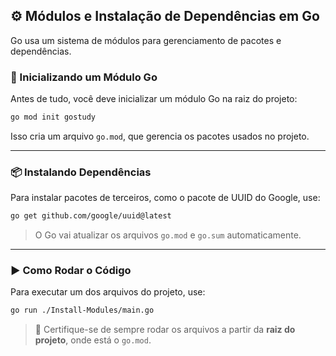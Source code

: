 ## ⚙️ Módulos e Instalação de Dependências em Go

Go usa um sistema de módulos para gerenciamento de pacotes e dependências.

### 🏁 Inicializando um Módulo Go

Antes de tudo, você deve inicializar um módulo Go na raiz do projeto:

```bash
go mod init gostudy
```

Isso cria um arquivo `go.mod`, que gerencia os pacotes usados no projeto.

---

### 📦 Instalando Dependências

Para instalar pacotes de terceiros, como o pacote de UUID do Google, use:

```bash
go get github.com/google/uuid@latest
```

> O Go vai atualizar os arquivos `go.mod` e `go.sum` automaticamente.

---

### ▶️ Como Rodar o Código

Para executar um dos arquivos do projeto, use:

```bash
go run ./Install-Modules/main.go
```

> 📌 Certifique-se de sempre rodar os arquivos a partir da **raiz do projeto**, onde está o `go.mod`.
